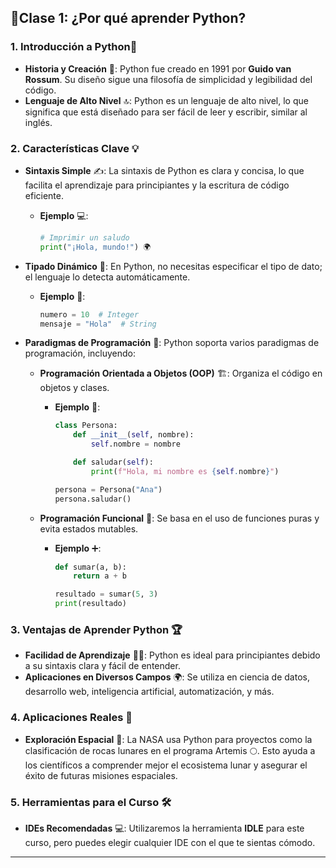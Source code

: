 ## 🌟**Clase 1: ¿Por qué aprender Python?**

### 1. **Introducción a Python**🐍

- **Historia y Creación** 📜: Python fue creado en 1991 por **Guido van Rossum**. Su diseño sigue una filosofía de simplicidad y legibilidad del código.
- **Lenguaje de Alto Nivel** 🔝: Python es un lenguaje de alto nivel, lo que significa que está diseñado para ser fácil de leer y escribir, similar al inglés.

### 2. **Características Clave** 💡

- **Sintaxis Simple** ✍️: La sintaxis de Python es clara y concisa, lo que facilita el aprendizaje para principiantes y la escritura de código eficiente.
  - **Ejemplo** 💻:
    ```python
    # Imprimir un saludo
    print("¡Hola, mundo!") 🌍
    ```

- **Tipado Dinámico** 🧠: En Python, no necesitas especificar el tipo de dato; el lenguaje lo detecta automáticamente.
  - **Ejemplo** 🎯:
    ```python
    numero = 10  # Integer
    mensaje = "Hola"  # String
    ```

- **Paradigmas de Programación** 🧩: Python soporta varios paradigmas de programación, incluyendo:
  - **Programación Orientada a Objetos (OOP)** 🏗️: Organiza el código en objetos y clases.
    - **Ejemplo** 👥:
      ```python
      class Persona:
          def __init__(self, nombre):
              self.nombre = nombre

          def saludar(self):
              print(f"Hola, mi nombre es {self.nombre}")

      persona = Persona("Ana")
      persona.saludar()
      ```

  - **Programación Funcional** 🔗: Se basa en el uso de funciones puras y evita estados mutables.
    - **Ejemplo** ➕:
      ```python
      def sumar(a, b):
          return a + b

      resultado = sumar(5, 3)
      print(resultado)
      ```

### 3. **Ventajas de Aprender Python** 🏆

- **Facilidad de Aprendizaje** 🧑‍🎓: Python es ideal para principiantes debido a su sintaxis clara y fácil de entender.
- **Aplicaciones en Diversos Campos** 🌍: Se utiliza en ciencia de datos, desarrollo web, inteligencia artificial, automatización, y más.

### 4. **Aplicaciones Reales** 🚀

- **Exploración Espacial** 🌌: La NASA usa Python para proyectos como la clasificación de rocas lunares en el programa Artemis 🌕. Esto ayuda a los científicos a comprender mejor el ecosistema lunar y asegurar el éxito de futuras misiones espaciales.

### 5. **Herramientas para el Curso** 🛠️

- **IDEs Recomendadas** 💻: Utilizaremos la herramienta **IDLE** para este curso, pero puedes elegir cualquier IDE con el que te sientas cómodo.

---

